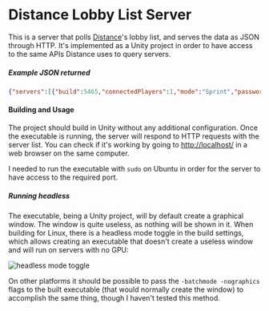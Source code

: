 # Distance Lobby List Server

This is a server that polls [Distance](http://survivethedistance.com/)'s lobby list, and serves the data as JSON through HTTP. It's implemented as a Unity project in order to have access to the same APIs Distance uses to query servers.

##### Example JSON returned

```json
{"servers":[{"build":5465,"connectedPlayers":1,"mode":"Sprint","passwordProtected":true,"playerLimit":24,"serverName":"Seekr's server"}]}
```



#### Building and Usage

The project should build in Unity without any additional configuration. Once the executable is running, the server will respond to HTTP requests with the server list. You can check if it's working by going to [http://localhost/](http://localhost/) in a web browser on the same computer.

I needed to run the executable with `sudo` on Ubuntu in order for the server to have access to the required port.

##### Running headless

The executable, being a Unity project, will by default create a graphical window. The window is quite useless, as nothing will be shown in it. When building for Linux, there is a headless mode toggle in the build settings, which allows creating an executable that doesn't create a useless window and will run on servers with no GPU:

![headless mode toggle](https://noobtuts.com/content/unity/unet-server-hosting/build_headless_mode.png)

On other platforms it should be possible to pass the `-batchmode -nographics` flags to the built executable (that would normally create the window) to accomplish the same thing, though I haven't tested this method.

